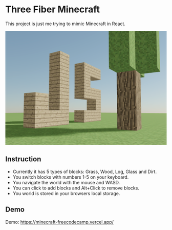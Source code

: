 # Three Fiber Minecraft

This project is just me trying to mimic Minecraft in React.

![Preview](preview.png "Preview")

## Instruction

-   Currently it has 5 types of blocks: Grass, Wood, Log, Glass and Dirt.
-   You switch blocks with numbers 1-5 on your keyboard.
-   You navigate the world with the mouse and WASD.
-   You can click to add blocks and Alt+Click to remove blocks.
-   You world is stored in your browsers local storage.

## Demo

Demo: https://minecraft-freecodecamp.vercel.app/
